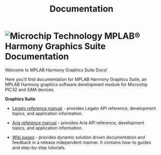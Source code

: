 ﻿---
title: Documentation
nav_order: 90
---

# ![Microchip Technology](./docs/legato/generator/mhgs.png) MPLAB® Harmony Graphics Suite Documentation

Welcome to MPLAB Harmony Graphics Suite Docs!

Here you'll find documentation for MPLAB Harmony Graphics Suite, an MPLAB Harmony graphics software development module for Microchip PIC32 and SAM devices.

**Graphics Suite** 

* [Legato reference manual](./docs/legato/html/index.html) -  provides Legato API reference, development topics, and application information.

* [Aria reference manual](./docs/aria/html/index.html) -  provides Aria API reference, development topics, and application information.

* [Wiki pages](https://github.com/Microchip-MPLAB-Harmony/gfx/wiki) - provides dynamic solution driven documentation and feedback in a release independent manner. It contains how-to guides and step-by-step tutorials.
